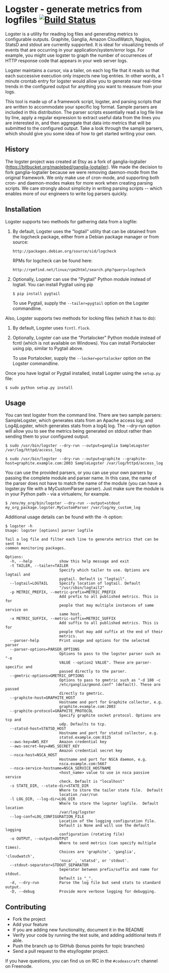 # Logster - generate metrics from logfiles [![Build Status](https://secure.travis-ci.org/etsy/logster.png)](http://travis-ci.org/etsy/logster)

Logster is a utility for reading log files and generating metrics to
configurable outputs. Graphite, Ganglia, Amazon CloudWatch, Nagios, StatsD and
stdout are currently supported. It is ideal for visualizing trends of events that
are occurring in your application/system/error logs. For example, you might use
logster to graph the number of occurrences of HTTP response code that appears in
your web server logs.

Logster maintains a cursor, via a tailer, on each log file that it reads so that
each successive execution only inspects new log entries. In other words, a 1
minute crontab entry for logster would allow you to generate near real-time
trends in the configured output for anything you want to measure from your logs.

This tool is made up of a framework script, logster, and parsing scripts that
are written to accommodate your specific log format. Sample parsers are
included in this distribution. The parser scripts essentially read a log file
line by line, apply a regular expression to extract useful data from the lines
you are interested in, and then aggregate that data into metrics that will be
submitted to the configured output. Take a look through the sample parsers, which
should give you some idea of how to get started writing your own.


## History

The logster project was created at Etsy as a fork of ganglia-logtailer
(https://bitbucket.org/maplebed/ganglia-logtailer). We made the decision to
fork ganglia-logtailer because we were removing daemon-mode from the original
framework. We only make use of cron-mode, and supporting both cron- and
daemon-modes makes for more work when creating parsing scripts. We care
strongly about simplicity in writing parsing scripts -- which enables more of
our engineers to write log parsers quickly.


## Installation

Logster supports two methods for gathering data from a logfile:

1. By default, Logster uses the "logtail" utility that can be obtained from the
   logcheck package, either from a Debian package manager or from source:

       http://packages.debian.org/source/sid/logcheck

   RPMs for logcheck can be found here:

       http://rpmfind.net/linux/rpm2html/search.php?query=logcheck

2. Optionally, Logster can use the "Pygtail" Python module instead of logtail.
   You can install Pygtail using pip

   ```
   $ pip install pygtail
   ```

   To use Pygtail, supply the ```--tailer=pygtail``` option on the Logster
   commandline.

Also, Logster supports two methods for locking files (which it has to do):

1. By default, Logster uses ```fcntl.flock```.

2. Optionally, Logster can use the "Portalocker" Python module instead of fcntl
   (which is not available on Windows). You can install Portalocker using pip,
   similar to Pygtail above.

   To use Portalocker, supply the ```--locker=portalocker``` option on the
   Logster commandline.


Once you have logtail or Pygtail installed, install Logster using the `setup.py` file:

    $ sudo python setup.py install


## Usage

You can test logster from the command line. There are two sample parsers:
SampleLogster, which generates stats from an Apache access log; and
Log4jLogster, which generates stats from a log4j log. The --dry-run option will
allow you to see the metrics being generated on stdout rather than sending them
to your configured output.

    $ sudo /usr/bin/logster --dry-run --output=ganglia SampleLogster /var/log/httpd/access_log

    $ sudo /usr/bin/logster --dry-run --output=graphite --graphite-host=graphite.example.com:2003 SampleLogster /var/log/httpd/access_log

You can use the provided parsers, or you can use your own parsers by passing
the complete module and parser name. In this case, the name of the parser does
not have to match the name of the module (you can have a logster.py file with a
MyCustomParser parser). Just make sure the module is in your Python path - via
a virtualenv, for example.

    $ /env/my_org/bin/logster --dry-run --output=stdout my_org_package.logster.MyCustomParser /var/log/my_custom_log

Additional usage details can be found with the -h option:

    $ logster -h
    Usage: logster [options] parser logfile

    Tail a log file and filter each line to generate metrics that can be sent to
    common monitoring packages.

    Options:
      -h, --help            show this help message and exit
      -t TAILER, --tailer=TAILER
                            Specify which tailer to use. Options are logtail and
                            pygtail. Default is "logtail".
      --logtail=LOGTAIL     Specify location of logtail. Default
                            "/usr/sbin/logtail2"
      -p METRIC_PREFIX, --metric-prefix=METRIC_PREFIX
                            Add prefix to all published metrics. This is for
                            people that may multiple instances of same service on
                            same host.
      -x METRIC_SUFFIX, --metric-suffix=METRIC_SUFFIX
                            Add suffix to all published metrics. This is for
                            people that may add suffix at the end of their
                            metrics.
      --parser-help         Print usage and options for the selected parser
      --parser-options=PARSER_OPTIONS
                            Options to pass to the logster parser such as "-o
                            VALUE --option2 VALUE". These are parser-specific and
                            passed directly to the parser.
      --gmetric-options=GMETRIC_OPTIONS
                            Options to pass to gmetric such as "-d 180 -c
                            /etc/ganglia/gmond.conf" (default). These are passed
                            directly to gmetric.
      --graphite-host=GRAPHITE_HOST
                            Hostname and port for Graphite collector, e.g.
                            graphite.example.com:2003
      --graphite-protocol=GRAPHITE_PROTOCOL
                            Specify graphite socket protocol. Options are tcp and
                            udp. Defaults to tcp.
      --statsd-host=STATSD_HOST
                            Hostname and port for statsd collector, e.g.
                            statsd.example.com:8125
      --aws-key=AWS_KEY     Amazon credential key
      --aws-secret-key=AWS_SECRET_KEY
                            Amazon credential secret key
      --nsca-host=NSCA_HOST
                            Hostname and port for NSCA daemon, e.g.
                            nsca.example.com:5667
      --nsca-service-hostname=NSCA_SERVICE_HOSTNAME
                            <host_name> value to use in nsca passive service
                            check. Default is "localhost"
      -s STATE_DIR, --state-dir=STATE_DIR
                            Where to store the tailer state file.  Default
                            location /var/run
      -l LOG_DIR, --log-dir=LOG_DIR
                            Where to store the logster logfile.  Default location
                            /var/log/logster
      --log-conf=LOG_CONFIGURATION_FILE
                            Location of the logging configuration file.
                            Default is None and will use the default logging
                            configuration (rotating file)
      -o OUTPUT, --output=OUTPUT
                            Where to send metrics (can specify multiple times).
                            Choices are 'graphite', 'ganglia', 'cloudwatch',
                            'nsca' , 'statsd', or 'stdout'.
      --stdout-separator=STDOUT_SEPARATOR
                            Seperator between prefix/suffix and name for stdout.
                            Default is "_".
      -d, --dry-run         Parse the log file but send stats to standard output.
      -D, --debug           Provide more verbose logging for debugging.


## Contributing

- Fork the project
- Add your feature
- If you are adding new functionality, document it in the README
- Verify your code by running the test suite, and adding additional tests if able.
- Push the branch up to GitHub (bonus points for topic branches)
- Send a pull request to the etsy/logster project.

If you have questions, you can find us on IRC in the `#codeascraft` channel on Freenode.



